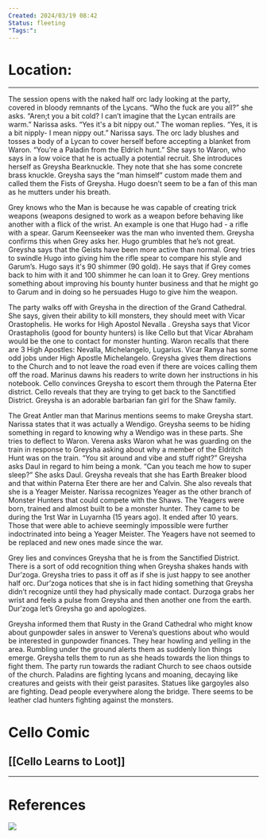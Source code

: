```yaml
---
Created: 2024/03/19 08:42
Status: fleeting
"Tags:":
---
```

# Location:
---
The session opens with the naked half orc lady looking at the party, covered in bloody remnants of the Lycans. “Who the fuck are you all?” she asks. “Aren;t you a bit cold? I can’t imagine that the Lycan entrails are warm.” Narissa asks. “Yes it's a bit nippy out.” The woman replies. “Yes, it is a bit nipply- I mean nippy out.” Narissa says. The orc lady blushes and tosses a body of a Lycan to cover herself before accepting a blanket from Waron. “You’re a Paladin from the Eldrich hunt.” She says to Waron, who says in a low voice that he is actually a potential recruit. She introduces herself as Greysha Bearknuckle. They note that she has some concrete brass knuckle. Greysha says the “man himself” custom made them and called them the Fists of Greysha. Hugo doesn’t seem to be a fan of this man as he mutters under his breath.

Grey knows who the Man is because he was capable of creating trick weapons (weapons designed to work as a weapon before behaving like another with a flick of the wrist. An example is one that Hugo had - a rifle with a spear. Garum Keenseeker was the man who invented them. Greysha confirms this when Grey asks her. Hugo grumbles that he’s not great. Greysha says that the Geists have been more active than normal. Grey tries to swindle Hugo into giving him the rifle spear to compare his style and Garum’s. Hugo says it's 90 shimmer (90 gold). He says that if Grey comes back to him with it and 100 shimmer he can loan it to Grey. Grey mentions something about improving his bounty hunter business and that he might go to Garum and in doing so he persuades Hugo to give him the weapon.

The party walks off with Greysha in the direction of the Grand Cathedral. She says, given their ability to kill monsters, they should meet with Vicar Orastophelis. He works for High Apostol Nevalla . Greysha says that Vicor Orastapholis (good for bounty hunters) is like Cello but that Vicar Abraham would be the one to contact for monster hunting. Waron recalls that there are 3 High Apostles: Nevalla, Michelangelo, Lugarius. Vicar Ranya has some odd jobs under High Apostle Michelangelo. Greysha gives them directions to the Church and to not leave the road even if there are voices calling them off the road. Marinus dawns his readers to write down her instructions in his notebook. Cello convinces Greysha to escort them through the Paterna Eter district. Cello reveals that they are trying to get back to the Sanctified District. Greysha is an adorable barbarian fan girl for the Shaw family.

The Great Antler man that Marinus mentions seems to make Greysha start. Narissa states that it was actually a Wendigo. Greysha seems to be hiding something in regard to knowing why a Wendigo was in these parts. She tries to deflect to Waron. Verena asks Waron what he was guarding on the train in response to Greysha asking about why a member of the Eldritch Hunt was on the train. “You sit around and vibe and stuff right?” Greysha asks Daul in regard to him being a monk. “Can you teach me how to super sleep?” She asks Daul. Greysha reveals that she has Earth Breaker blood and that within Paterna Eter there are her and Calvin. She also reveals that she is a Yeager Meister. Narissa recognizes Yeager as the other branch of Monster Hunters that could compete with the Shaws. The Yeagers were born, trained and almost built to be a monster hunter. They came to be during the 1rst War in Luyarnha (15 years ago). It ended after 10 years. Those that were able to achieve seemingly impossible were further indoctrinated into being a Yeager Meister. The Yeagers have not seemed to be replaced and new ones made since the war.

Grey lies and convinces Greysha that he is from the Sanctified District. There is a sort of odd recognition thing when Greysha shakes hands with Dur’zoga. Greysha tries to pass it off as if she is just happy to see another half orc. Dur’zoga notices that she is in fact hiding something that Greysha didn’t recognize until they had physically made contact. Durzoga grabs her wrist and feels a pulse from Greysha and then another one from the earth. Dur’zoga let’s Greysha go and apologizes.

Greysha informed them that Rusty in the Grand Cathedral who might know about gunpowder sales in answer to Verena’s questions about who would be interested in gunpowder finances. They hear howling and yelling in the area. Rumbling under the ground alerts them as suddenly lion things emerge. Greysha tells them to run as she heads towards the lion things to fight them. The party run towards the radiant Church to see chaos outside of the church. Paladins are fighting lycans and moaning, decaying like creatures and geists with their geist parasites. Statues like gargoyles also are fighting. Dead people everywhere along the bridge. There seems to be leather clad hunters fighting against the monsters.
# Cello Comic
## [[Cello Learns to Loot]]

---
# References
![](https://www.youtube.com/watch?v=BWFu_bR12_c&list=PLmwaCUBw5TkIrGOm_CqB8MDqyrkhJmSse&index=5)
